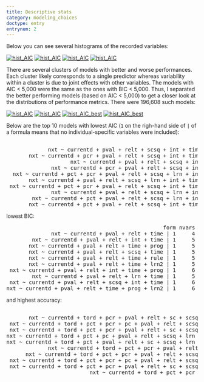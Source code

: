 ```yaml
---
title: Descriptive stats
category: modeling_choices
doctype: entry
entrynum: 2
---
```


Below you can see several histograms of the recorded variables:

<a href='{{site.baseurl}}/r/hist_loglikelihood.svg'><img src='{{site.baseurl}}/r/hist_loglikelihood.svg' alt='hist_AIC'></a>
<a href='{{site.baseurl}}/r/hist_accuracy.svg'><img src='{{site.baseurl}}/r/hist_accuracy.svg' alt='hist_AIC'></a>
<a href='{{site.baseurl}}/r/hist_AIC.svg'><img src='{{site.baseurl}}/r/hist_AIC.svg' alt='hist_AIC'></a>
<a href='{{site.baseurl}}/r/hist_BIC.svg'><img src='{{site.baseurl}}/r/hist_BIC.svg' alt='hist_AIC'></a>

There are several clusters of models with better and worse performances. Each cluster likely corresponds to a single predictor whereas variability within a cluster is due to joint effects with other variables. The models with AIC < 5,000 were the same as the ones with BIC < 5,000. Thus, I separated the better performing models (based on AIC < 5,000) to get a closer look at the distributions of performance metrics. There were 196,608 such models:

<a href='{{site.baseurl}}/r/hist_loglikelihood_best.svg'><img src='{{site.baseurl}}/r/hist_loglikelihood_best.svg' alt='hist_AIC'></a>
<a href='{{site.baseurl}}/r/hist_accuracy_best.svg'><img src='{{site.baseurl}}/r/hist_accuracy_best.svg' alt='hist_AIC'></a>
<a href='{{site.baseurl}}/r/hist_AIC_best.svg'><img src='{{site.baseurl}}/r/hist_AIC_best.svg' alt='hist_AIC_best'></a>
<a href='{{site.baseurl}}/r/hist_BIC_best.svg'><img src='{{site.baseurl}}/r/hist_BIC_best.svg' alt='hist_AIC_best'></a>

Below are the top 10 models with lowest AIC (`1` on the righ-hand side of `|` of a formula means that no individual-specific variables were included):

<pre class='codeblock'>
                                                                           form nvars    loglik  accuracy      AIC      BIC
             nxt ~ currentd + pval + relt + scsq + int + time + prog + lrn2 | 1     8 -2163.376 0.4686764 4348.752 4411.019
       nxt ~ currentd + pcr + pval + relt + scsq + int + time + prog + lrn2 | 1     9 -2162.549 0.4677343 4349.099 4417.026
                    nxt ~ currentd + pval + relt + scsq + int + time + prog | 1     7 -2164.603 0.4658502 4349.206 4405.812
              nxt ~ currentd + pcr + pval + relt + scsq + int + time + prog | 1     8 -2163.655 0.4691474 4349.311 4411.577
  nxt ~ currentd + pct + pcr + pval + relt + scsq + lrn + int + time + prog | 1    10 -2161.773 0.4705605 4349.545 4423.133
       nxt ~ currentd + pval + relt + scsq + lrn + int + time + prog + lrn2 | 1     9 -2162.895 0.4724447 4349.790 4417.717
 nxt ~ currentd + pct + pcr + pval + relt + scsq + int + time + prog + lrn2 | 1    10 -2161.906 0.4710316 4349.811 4423.399
              nxt ~ currentd + pval + relt + scsq + lrn + int + time + prog | 1     8 -2163.921 0.4715026 4349.841 4412.108
        nxt ~ currentd + pct + pval + relt + scsq + lrn + int + time + prog | 1     9 -2162.949 0.4691474 4349.898 4417.825
       nxt ~ currentd + pct + pval + relt + scsq + int + time + prog + lrn2 | 1     9 -2162.955 0.4715026 4349.910 4417.837
</pre>

lowest BIC:

<pre class='codeblock'>
                                                 form nvars    loglik  accuracy      AIC      BIC
              nxt ~ currentd + pval + relt + time | 1     4 -2171.261 0.4682054 4356.522 4396.146
        nxt ~ currentd + pval + relt + int + time | 1     5 -2168.375 0.4667923 4352.750 4398.034
       nxt ~ currentd + pval + relt + time + prog | 1     5 -2168.839 0.4663212 4353.678 4398.963
       nxt ~ currentd + pval + relt + scsq + time | 1     5 -2169.515 0.4625530 4355.031 4400.316
       nxt ~ currentd + pval + relt + time + rule | 1     5 -2170.002 0.4620820 4356.005 4401.289
       nxt ~ currentd + pval + relt + time + lrn2 | 1     5 -2170.048 0.4705605 4356.096 4401.380
 nxt ~ currentd + pval + relt + int + time + prog | 1     6 -2166.327 0.4616109 4350.654 4401.599
        nxt ~ currentd + pval + relt + lrn + time | 1     5 -2170.541 0.4696185 4357.081 4402.366
 nxt ~ currentd + pval + relt + scsq + int + time | 1     6 -2166.782 0.4719736 4351.565 4402.510
nxt ~ currentd + pval + relt + time + prog + lrn2 | 1     6 -2166.920 0.4658502 4351.840 4402.785
</pre>

and highest accuracy:

<pre class='codeblock'>
                                                                                                               form nvars    loglik  accuracy      AIC      BIC
       nxt ~ currentd + tord + pcr + pval + relt + sc + scsq + lrn + comp + time + rule + lrn2 | grp + trial + blkt    15 -2161.542 0.4851625 4371.085 4506.939
 nxt ~ currentd + tord + pct + pcr + pc + pval + relt + scsq + lrn + time + prog + rule + lrn2 | grp + trial + blkt    16 -2159.711 0.4851625 4369.422 4510.937
 nxt ~ currentd + tord + pct + pcr + pval + relt + sc + scsq + lrn + time + prog + rule + lrn2 | grp + trial + blkt    16 -2159.711 0.4851625 4369.422 4510.937
nxt ~ currentd + tord + pct + pc + pval + relt + scsq + lrn + comp + time + prog + rule + lrn2 | grp + trial + blkt    16 -2160.194 0.4851625 4370.388 4511.903
nxt ~ currentd + tord + pct + pval + relt + sc + scsq + lrn + comp + time + prog + rule + lrn2 | grp + trial + blkt    16 -2160.194 0.4851625 4370.388 4511.903
             nxt ~ currentd + tord + pct + pcr + pval + relt + scsq + lrn + time + rule + lrn2 | grp + trial + blkt    14 -2160.922 0.4861046 4367.844 4498.038
      nxt ~ currentd + tord + pct + pcr + pval + relt + scsq + lrn + comp + time + rule + lrn2 | grp + trial + blkt    15 -2160.922 0.4861046 4369.844 4505.698
 nxt ~ currentd + tord + pct + pcr + pc + pval + relt + scsq + lrn + comp + time + rule + lrn2 | grp + trial + blkt    16 -2160.869 0.4861046 4371.737 4513.252
 nxt ~ currentd + tord + pct + pcr + pval + relt + sc + scsq + lrn + comp + time + rule + lrn2 | grp + trial + blkt    16 -2160.869 0.4861046 4371.737 4513.252
                          nxt ~ currentd + tord + pct + pcr + pval + relt + scsq + time + lrn2 | grp + trial + blkt    12 -2164.549 0.4865756 4371.097 4489.969
</pre>